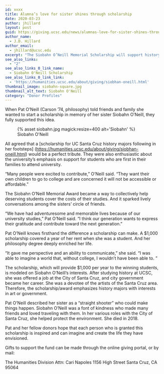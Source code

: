 ```yaml
---
id: xxxx
title: Alumna’s love for sister shines through scholarship
date: 2020-03-23
author: jhillard
layout: post
guid: https://giving.ucsc.edu/news/alumnas-love-for-sister-shines-through-scholarship/
author_name:
  - J.D. Hillard
author_email:
  - jhillard@ucsc.edu
excerpt: "The Siobahn O’Neill Memorial Scholarship will support history majors with interests in government and the arts."
see_also_links:
  - "2"
see_also_links_0_link_name:
  - Siobahn O'Neill Scholarship
see_also_links_0_link_link:
  - 'https://humanities.ucsc.edu/about/giving/siobhan-oneill.html'
thumbnail_image: siobahn-square.jpg
thumbnail_alt_text: Siobahn O'Neill
category: "Donor Profiles"
---
```

  
When Pat O’Neill (Carson ’74, philosophy) told friends and family she wanted to start a scholarship in memory of her sister Siobahn O’Neill, they fully supported this idea.
<figure class="inline-image full">
{% asset siobahn.jpg magick:resize=400 alt='Siobahn' %}
<figcaption>Siobahn O'Neill</figcaption></figure>

All agreed that a [scholarship for UC Santa Cruz history majors following in her footsteps] (https://humanities.ucsc.edu/about/giving/siobhan-oneill.html) would be a perfect tribute. They were also enthusiastic about the university’s emphasis on support for students who are first in their families to attend university.

“Many people were excited to contribute,” O’Neill said. “They want their own children to go to college and are concerned it will not be accessible or affordable.”

The Siobahn O’Neill Memorial Award became a way to collectively help deserving students cover the costs of their studies. And it sparked lively conversations among the sisters’ circle of friends.

“We have had adventuresome and memorable lives because of our university studies,” Pat O’Neill said. “I think our generation wants to express their gratitude and contribute toward the next generation.”

Pat O’Neill knows firsthand the difference a scholarship can make. A $1,000 scholarship covered a year of her rent when she was a student. And her philosophy degree deeply enriched her life.

“It gave me perspective and an ability to communicate,” she said. “I was able to imagine a world that, without college, I wouldn’t have been able to. ”

The scholarship, which will provide $1,000 per year to the winning students, is modeled on Siobahn O’Neill’s interests. After studying history at UCSC, she was offered a job at the City of Santa Cruz, and city government became her career. She was a devotee of the artists of the Santa Cruz area. Therefore, the scholarship/award emphasizes history majors with interests in art or government.

Pat O’Neill described her sister as a “straight shooter” who could make things happen. Siobahn O’Neill was a font of kindness who made many friends and loved traveling with them. In her various roles with the City of Santa Cruz, she helped protect the environment. She died in 2018.

Pat and her fellow donors hope that each person who is granted this scholarship is inspired and can imagine and create the life they have envisioned.

Gifts to support the fund can be made through the online giving portal, or by mail:

The Humanities Division
Attn: Cari Napoles
1156 High Street
Santa Cruz, CA 95064


